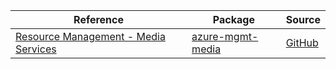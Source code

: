 | Reference | Package | Source |
|---|---|---|
|[Resource Management - Media Services](mgmt-media-readme.md)|[azure-mgmt-media](https://pypi.org/project/azure-mgmt-media)|[GitHub](https://github.com/Azure/azure-sdk-for-python/blob/main/sdk/media/azure-mgmt-media)|
